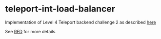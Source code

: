 # teleport-int-load-balancer

Implementation of Level 4 Teleport backend challenge 2 as described [here](https://github.com/gravitational/careers/blob/main/challenges/systems/challenge-2.md)

See [RFD](rfd.md) for more details.

